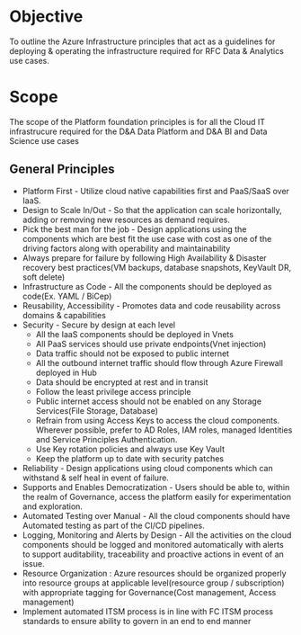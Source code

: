 # Objective 

To outline the Azure Infrastructure principles that act as a guidelines for deploying & operating the infrastructure required for RFC Data & Analytics use cases.
# Scope

The scope of the Platform foundation principles is for all the Cloud IT infrastrucure required for the D&A Data Platform and D&A BI and Data Science use cases

## General Principles 

- Platform First - Utilize cloud native capabilities first and PaaS/SaaS over IaaS. 
- Design to Scale In/Out - So that the application can scale horizontally, adding or removing new resources as demand requires. 
- Pick the best man for the job - Design applications using the components which are best fit the use case with cost as one of the driving factors along with operability and maintainability
- Always prepare for failure by following High Availability & Disaster recovery best practices(VM backups, database snapshots, KeyVault DR, soft delete)
- Infrastructure as Code - All the components should be deployed as code(Ex. YAML / BiCep)
- Reusability, Accessibility - Promotes data and code reusability across domains & capabilities
- Security - Secure by design at each level
  - All the IaaS components should be deployed in Vnets
  - All PaaS services should use private endpoints(Vnet injection)
  - Data traffic should not be exposed to public internet
  - All the outbound internet traffic should flow through Azure Firewall deployed in Hub
  - Data should be encrypted at rest and in transit
  - Follow the least privilege access principle
  - Public internet access should not be enabled on any Storage Services(File Storage, Database)
  - Refrain from using Access Keys to access the cloud components. Wherever possible, prefer to AD Roles, IAM roles, managed Identities and Service Principles Authentication.
  - Use Key rotation policies and always use Key Vault
  - Keep the platform up to date with security patches
- Reliability - Design applications using cloud components which can withstand & self heal in event of failure.
- Supports and Enables Democratization - Users should be able to, within the realm of Governance, access the platform easily for experimentation and exploration. 
- Automated Testing over Manual - All the cloud components should have Automated testing as part of the CI/CD pipelines. 
- Logging, Monitoring and Alerts by Design - All the activities on the cloud components should be logged and monitored automatically with alerts to support auditability, traceability and proactive actions in event of an issue.
- Resource Organization : Azure resources should be organized properly into resource groups at applicable level(resource group / subscription) with appropriate tagging for Governance(Cost management, Access management)
- Implement automated ITSM process is in line with FC ITSM process standards to ensure ability to govern in an end to end manner

